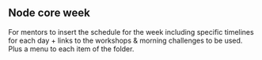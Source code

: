 ## Node core week

For mentors to insert the schedule for the week including specific timelines for each day + links to the
workshops & morning challenges to be used. Plus a menu to each item of the folder.
